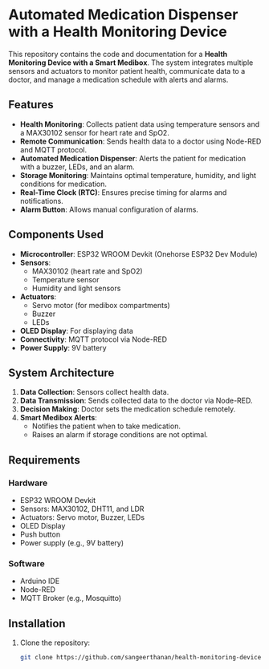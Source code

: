 # Automated Medication Dispenser with a Health Monitoring Device  
This repository contains the code and documentation for a **Health Monitoring Device with a Smart Medibox**. The system integrates multiple sensors and actuators to monitor patient health, communicate data to a doctor, and manage a medication schedule with alerts and alarms.

## Features
- **Health Monitoring**: Collects patient data using temperature sensors and a MAX30102 sensor for heart rate and SpO2.
- **Remote Communication**: Sends health data to a doctor using Node-RED and MQTT protocol.
- **Automated Medication Dispenser**: Alerts the patient for medication with a buzzer, LEDs, and an alarm.
- **Storage Monitoring**: Maintains optimal temperature, humidity, and light conditions for medication.
- **Real-Time Clock (RTC)**: Ensures precise timing for alarms and notifications.
- **Alarm Button**: Allows manual configuration of alarms.

## Components Used
- **Microcontroller**: ESP32 WROOM Devkit (Onehorse ESP32 Dev Module)
- **Sensors**:
  - MAX30102 (heart rate and SpO2)
  - Temperature sensor
  - Humidity and light sensors
- **Actuators**:
  - Servo motor (for medibox compartments)
  - Buzzer
  - LEDs
- **OLED Display**: For displaying data
- **Connectivity**: MQTT protocol via Node-RED
- **Power Supply**: 9V battery

## System Architecture
1. **Data Collection**: Sensors collect health data.
2. **Data Transmission**: Sends collected data to the doctor via Node-RED.
3. **Decision Making**: Doctor sets the medication schedule remotely.
4. **Smart Medibox Alerts**:
   - Notifies the patient when to take medication.
   - Raises an alarm if storage conditions are not optimal.

## Requirements
### Hardware
- ESP32 WROOM Devkit
- Sensors: MAX30102, DHT11, and LDR
- Actuators: Servo motor, Buzzer, LEDs
- OLED Display
- Push button
- Power supply (e.g., 9V battery)

### Software
- Arduino IDE
- Node-RED
- MQTT Broker (e.g., Mosquitto)

## Installation
1. Clone the repository:
   ```bash
   git clone https://github.com/sangeerthanan/health-monitoring-device-with-a-smart-medibox.git
